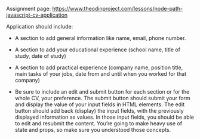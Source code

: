 Assignment page: https://www.theodinproject.com/lessons/node-path-javascript-cv-application

Application should include:
- A section to add general information like name, email, phone number.
- A section to add your educational experience (school name, title of study, date of study)
- A section to add practical experience (company name, position title, main tasks of your jobs, date from and until when you worked for that company)

- Be sure to include an edit and submit button for each section or for the whole CV, your preference. The submit button should submit your form and display the value of your input fields in HTML elements. The edit button should add back (display) the input fields, with the previously displayed information as values. In those input fields, you should be able to edit and resubmit the content. You’re going to make heavy use of state and props, so make sure you understood those concepts.
